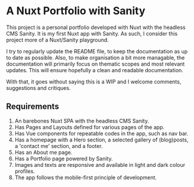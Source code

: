 # A Nuxt Portfolio with Sanity

This project is a personal portfolio developed with Nuxt with the headless CMS Sanity. It is my first Nuxt app with Sanity. As such, I consider this project more of a Nuxt/Sanity playground.

I try to regularly update the README file, to keep the documentation as up to date as possible. Also, to make organisation a bit more managable, the documentation will primarily focus on thematic scopes and most relevant updates. This will ensure hopefully a clean and readable documentation.

With that, it goes without saying this is a WIP and I welcome comments, suggestions and critiques.

## Requirements

1. An barebones Nuxt SPA with the headless CMS Sanity.
2. Has Pages and Layouts defined for various pages of the app.
3. Has Vue components for repeatable codes in the app, such as nav bar.
4. Has a homepage with a Hero section, a selected gallery of (blog)posts, a 'contact me' section, and a footer.
5. Has an About me page.
6. Has a Portfolio page powered by Sanity.
7. Images and texts are responsive and available in light and dark colour profiles.
8. The app follows the mobile-first principle of development.
